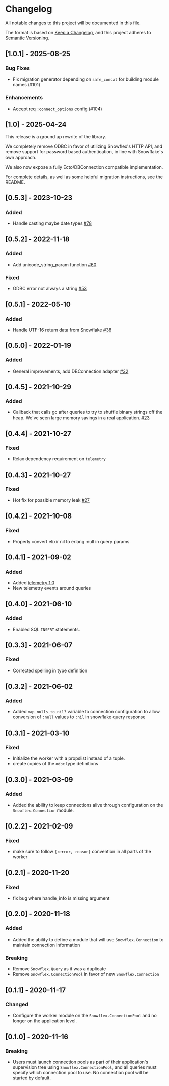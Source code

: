 # Changelog

All notable changes to this project will be documented in this file.

The format is based on [Keep a Changelog](https://keepachangelog.com/en/1.0.0/),
and this project adheres to [Semantic Versioning](https://semver.org/spec/v2.0.0.html).

## [1.0.1] - 2025-08-25

### Bug Fixes

- Fix migration generator depending on `safe_concat` for building module names (#101)

### Enhancements

- Accept req `:connect_options` config (#104)

## [1.0] - 2025-04-24

This release is a ground up rewrite of the library.

We completely remove ODBC in favor of utilizing Snowflex's HTTP API, and remove support for password based authentication, in line with Snowflake's own approach.

We also now expose a fully Ecto/DBConnection compatible implementation.

For complete details, as well as some helpful migration instructions, see the README.

## [0.5.3] - 2023-10-23

### Added

- Handle casting maybe date types [#78](https://github.com/pepsico-ecommerce/snowflex/pull/78)

## [0.5.2] - 2022-11-18

### Added

- Add unicode_string_param function [#60](https://github.com/pepsico-ecommerce/snowflex/pull/60)

### Fixed

- ODBC error not always a string [#53](https://github.com/pepsico-ecommerce/snowflex/pull/53)

## [0.5.1] - 2022-05-10

### Added

- Handle UTF-16 return data from Snowflake [#38](https://github.com/pepsico-ecommerce/snowflex/pull/38)

## [0.5.0] - 2022-01-19

### Added

- General improvements, add DBConnection adapter [#32](https://github.com/pepsico-ecommerce/snowflex/pull/32)

## [0.4.5] - 2021-10-29

### Added

- Callback that calls gc after queries to try to shuffle binary strings off the heap. We've seen large memory savings in a real application. [#23](https://github.com/pepsico-ecommerce/snowflex/pull/31)

## [0.4.4] - 2021-10-27

### Fixed

- Relax dependency requirement on `telemetry`

## [0.4.3] - 2021-10-27

### Fixed

- Hot fix for possible memory leak [#27](https://github.com/pepsico-ecommerce/snowflex/pull/29)

## [0.4.2] - 2021-10-08

### Fixed

- Properly convert elixir nil to erlang :null in query params

## [0.4.1] - 2021-09-02

### Added

- Added [telemetry 1.0](https://github.com/beam-telemetry/telemetry)
- New telemetry events around queries

## [0.4.0] - 2021-06-10

### Added

- Enabled SQL `INSERT` statements.

## [0.3.3] - 2021-06-07

### Fixed

- Corrected spelling in type definition

## [0.3.2] - 2021-06-02

### Added

- Added `map_nulls_to_nil?` variable to connection configuration to allow conversion of `:null` values to `:nil` in snowflake query response

## [0.3.1] - 2021-03-10

### Fixed

- Initialize the worker with a propslist instead of a tuple.
- create copies of the `odbc` type definitions

## [0.3.0] - 2021-03-09

### Added

- Added the ability to keep connections alive through configuration on the `Snowflex.Connection` module.

## [0.2.2] - 2021-02-09

### Fixed

- make sure to follow `{:error, reason}` convention in all parts of the worker

## [0.2.1] - 2020-11-20

### Fixed

- fix bug where handle_info is missing argument

## [0.2.0] - 2020-11-18

### Added

- Added the ability to define a module that will use `Snowflex.Connection` to maintain connection information

### Breaking

- Remove `Snowflex.Query` as it was a duplicate
- Remove `Snowflex.ConnectionPool` in favor of new `Snowflex.Connection`

## [0.1.1] - 2020-11-17

### Changed

- Configure the worker module on the `Snowflex.ConnectionPool` and no longer on the application level.

## [0.1.0] - 2020-11-16

### Breaking

- Users must launch connection pools as part of their application's
  supervision tree using `Snowflex.ConnectionPool`, and all queries must specify
  which connection pool to use. No connection pool will be started by default.
